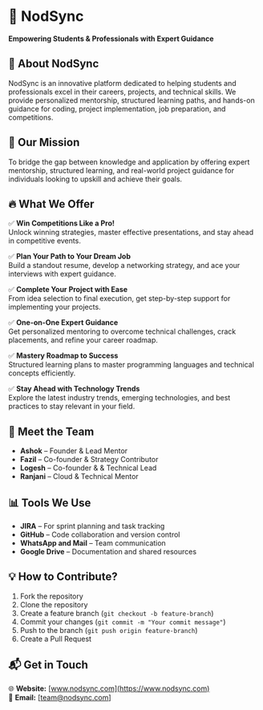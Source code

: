 # 🚀 NodSync  

**Empowering Students & Professionals with Expert Guidance**  

## 📌 About NodSync  
NodSync is an innovative platform dedicated to helping students and professionals excel in their careers, projects, and technical skills. We provide personalized mentorship, structured learning paths, and hands-on guidance for coding, project implementation, job preparation, and competitions.  

## 🎯 Our Mission  
To bridge the gap between knowledge and application by offering expert mentorship, structured learning, and real-world project guidance for individuals looking to upskill and achieve their goals.  

## 🔥 What We Offer  

✅ **Win Competitions Like a Pro!**  
Unlock winning strategies, master effective presentations, and stay ahead in competitive events.  

✅ **Plan Your Path to Your Dream Job**  
Build a standout resume, develop a networking strategy, and ace your interviews with expert guidance.  

✅ **Complete Your Project with Ease**  
From idea selection to final execution, get step-by-step support for implementing your projects.  

✅ **One-on-One Expert Guidance**  
Get personalized mentoring to overcome technical challenges, crack placements, and refine your career roadmap.  

✅ **Mastery Roadmap to Success**  
Structured learning plans to master programming languages and technical concepts efficiently.  

✅ **Stay Ahead with Technology Trends**  
Explore the latest industry trends, emerging technologies, and best practices to stay relevant in your field.  

## 👥 Meet the Team  
- **Ashok** – Founder & Lead Mentor  
- **Fazil** – Co-founder & Strategy Contributor  
- **Logesh** – Co-founder & & Technical Lead  
- **Ranjani** – Cloud & Technical Mentor   

## 📊 Tools We Use  
- **JIRA** – For sprint planning and task tracking  
- **GitHub** – Code collaboration and version control  
- **WhatsApp and Mail** – Team communication  
- **Google Drive** – Documentation and shared resources  

## 💡 How to Contribute?  
1. Fork the repository  
2. Clone the repository  
3. Create a feature branch (`git checkout -b feature-branch`)  
4. Commit your changes (`git commit -m "Your commit message"`)  
5. Push to the branch (`git push origin feature-branch`)  
6. Create a Pull Request  

## 📬 Get in Touch  
🌐 **Website:** [www.nodsync.com](https://www.nodsync.com)  
📧 **Email:** [team@nodsync.com]   
